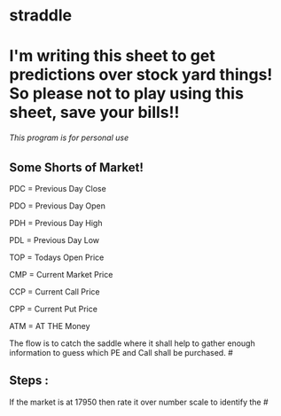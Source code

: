 # straddle
# I'm writing this sheet to get predictions over stock yard things! So please not to play using this sheet, save your bills!! 

###### This program is for personal use ######

## Some Shorts of Market! ##


PDC  = Previous Day Close

PDO  = Previous Day Open 

PDH  = Previous Day High 

PDL  = Previous Day Low 

TOP  = Todays Open Price 

CMP  = Current Market Price

CCP  = Current Call Price

CPP  = Current Put Price

ATM  = AT THE Money

The flow is to catch the saddle where it shall help to gather enough information to guess which PE and Call shall be purchased. #

## Steps : ##
If the  market is at 17950 then rate it over number scale to identify the #
